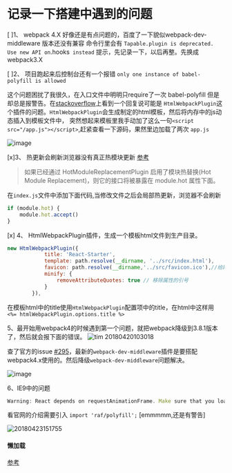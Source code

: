 # 记录一下搭建中遇到的问题

 [ ]1、 webpack 4.X 好像还是有点问题的，百度了一下貌似webpack-dev-middleware 版本还没有兼容 命令行里会有 ` Tapable.plugin is deprecated. Use new API on `.hooks` instead` 提示，先记录一下，以后再整。先换成webpack3.X

 [ ]2、 项目跑起来后控制台还有一个报错 `only one instance of babel-polyfill is allowed`

 这个问题困扰了我很久，在入口文件中明明只require了一次 babel-polyfill 但是却总是报警告。在[stackoverflow](https://stackoverflow.com/questions/43902416/only-one-instance-of-babel-polyfill-is-allowed-error)上看到一个回复说可能是 `HtmlWebpackPlugin`这个插件的问题。`HtmlWebpackPlugin`会生成制定的html模板，然后将内存中的js动态插入到模板文件中， 突然想起来模板里我手动加了这么一句`<script src="/app.js"></script>`,赶紧查看一下源码，果然里边加载了两次 `app.js`

 ![image](https://user-images.githubusercontent.com/15223986/39112399-fa50a68c-470a-11e8-9170-02b2b2962672.png)

 [x]3、 热更新会刷新浏览器没有真正热模块更新 [参考](http://www.css88.com/doc/webpack/api/hot-module-replacement/)

>如果已经通过 HotModuleReplacementPlugin 启用了模块热替换(Hot Module Replacement)，则它的接口将被暴露在 module.hot 属性下面。

在`index.js`文件中添加下面代码,当修改文件之后会局部热更新，浏览器不会刷新

```js
if (module.hot) {
    module.hot.accept()
}
```

[x] 4、 HtmlWebpackPlugin插件，生成一个模板html文件到生产目录。

``` js
new HtmlWebpackPlugin({
            title: 'React-Starter',
            template: path.resolve(__dirname, '../src/index.html'),
            favicon: path.resolve(__dirname,'../src/favicon.ico'),//给网站加上小图标
            minify: {
                removeAttributeQuotes: true // 移除属性的引号
            }
        }),
```
在模板html中的title使用`HtmlWebpackPlugin`配置项中的title，在html中这样用 `<%= htmlWebpackPlugin.options.title %>`


5、最开始用webpack4的时候遇到第一个问题，就把webpack降级到3.8.1版本了，然后就会报下面的错误。
![tim 20180420103018](https://user-images.githubusercontent.com/15223986/39027738-de813250-4485-11e8-9e1b-9b7234de30b4.jpg)

查了官方的issue [#295](https://github.com/webpack/webpack-dev-middleware/issues/295)，最新的`webpack-dev-middleware`插件是要搭配webpack4.x使用的。然后降级`webpack-dev-middleware`问题解决。

![image](https://user-images.githubusercontent.com/15223986/39027802-2d92c976-4486-11e8-9559-b539e6e40187.png)

 6、IE9中的问题

 ```js
 Warning: React depends on requestAnimationFrame. Make sure that you load a polyfill in older browsers. https://fb.me/react-polyfills
 ```

 看官网的介绍需要引入 `import 'raf/polyfill';` [emmmmm,还是有警告]

 ![20180423151755](https://user-images.githubusercontent.com/15223986/39111968-9a9a88bc-4709-11e8-85e5-4d12fefa46ad.jpg)

#### 懒加载 

[参考](https://reacttraining.com/react-router/web/guides/code-splitting)

